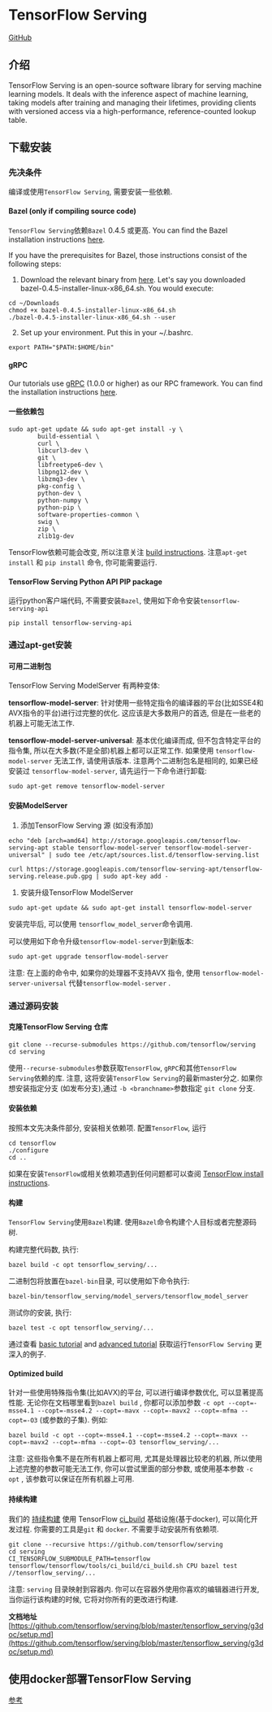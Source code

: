 # TensorFlow Serving

[GitHub](https://github.com/tensorflow/serving)

## 介绍

TensorFlow Serving is an open-source software library for serving machine learning models. It deals with the inference aspect of machine learning, taking models after training and managing their lifetimes, providing clients with versioned access via a high-performance, reference-counted lookup table.

## 下载安装

### 先决条件

编译或使用`TensorFlow Serving`, 需要安装一些依赖.

#### Bazel (only if compiling source code)

`TensorFlow Serving`依赖`Bazel` 0.4.5 或更高. You can find the Bazel installation instructions [here](http://bazel.build/docs/install.html).

If you have the prerequisites for Bazel, those instructions consist of the following steps:

1. Download the relevant binary from [here](https://github.com/bazelbuild/bazel/releases). Let's say you downloaded bazel-0.4.5-installer-linux-x86_64.sh. You would execute:

```shell
cd ~/Downloads
chmod +x bazel-0.4.5-installer-linux-x86_64.sh
./bazel-0.4.5-installer-linux-x86_64.sh --user
```

2. Set up your environment. Put this in your ~/.bashrc.

```shell
export PATH="$PATH:$HOME/bin"
```

#### gRPC

Our tutorials use [gRPC](http://www.grpc.io/) (1.0.0 or higher) as our RPC framework. You can find the installation instructions [here](https://github.com/grpc/grpc/tree/master/src/python/grpcio).

#### 一些依赖包

```shell
sudo apt-get update && sudo apt-get install -y \
        build-essential \
        curl \
        libcurl3-dev \
        git \
        libfreetype6-dev \
        libpng12-dev \
        libzmq3-dev \
        pkg-config \
        python-dev \
        python-numpy \
        python-pip \
        software-properties-common \
        swig \
        zip \
        zlib1g-dev
```

TensorFlow依赖可能会改变, 所以注意关注 [build instructions](https://www.tensorflow.org/install/install_sources). 注意`apt-get install` 和 `pip install` 命令, 你可能需要运行.

#### TensorFlow Serving Python API PIP package

运行python客户端代码, 不需要安装`Bazel`, 使用如下命令安装`tensorflow-serving-api`

```shell
pip install tensorflow-serving-api
```

### 通过apt-get安装

#### 可用二进制包

TensorFlow Serving ModelServer 有两种变体:

**tensorflow-model-server**: 针对使用一些特定指令的编译器的平台(比如SSE4和AVX指令的平台)进行过完整的优化. 这应该是大多数用户的首选, 但是在一些老的机器上可能无法工作.

**tensorflow-model-server-universal**: 基本优化编译而成, 但不包含特定平台的指令集, 所以在大多数(不是全部)机器上都可以正常工作. 如果使用 `tensorflow-model-server` 无法工作, 请使用该版本. 注意两个二进制包名是相同的, 如果已经安装过 `tensorflow-model-server`, 请先运行一下命令进行卸载:

```shell
sudo apt-get remove tensorflow-model-server
```

#### 安装ModelServer

1. 添加TensorFlow Serving 源 (如没有添加)

```shell
echo "deb [arch=amd64] http://storage.googleapis.com/tensorflow-serving-apt stable tensorflow-model-server tensorflow-model-server-universal" | sudo tee /etc/apt/sources.list.d/tensorflow-serving.list

curl https://storage.googleapis.com/tensorflow-serving-apt/tensorflow-serving.release.pub.gpg | sudo apt-key add -
```

1. 安装升级TensorFlow ModelServer

```shell
sudo apt-get update && sudo apt-get install tensorflow-model-server
```

安装完毕后, 可以使用 `tensorflow_model_server`命令调用.

可以使用如下命令升级`tensorflow-model-server`到新版本:

```shell
sudo apt-get upgrade tensorflow-model-server
```

注意: 在上面的命令中, 如果你的处理器不支持AVX 指令, 使用 `tensorflow-model-server-universal` 代替`tensorflow-model-server` .

### 通过源码安装

#### 克隆TensorFlow Serving 仓库

```shell
git clone --recurse-submodules https://github.com/tensorflow/serving
cd serving
```

使用`--recurse-submodules`参数获取`TensorFlow`, `gRPC`和其他`TensorFlow Serving`依赖的库. 注意, 这将安装`TensorFlow Serving`的最新master分之. 如果你想安装指定分支 (如发布分支),通过 `-b <branchname>`参数指定 `git clone` 分支.

#### 安装依赖

按照本文先决条件部分, 安装相关依赖项. 配置`TensorFlow`, 运行

```shell
cd tensorflow
./configure
cd ..
```

如果在安装`TensorFlow`或相关依赖项遇到任何问题都可以查阅 [TensorFlow install instructions](https://www.tensorflow.org/install/).

#### 构建

`TensorFlow Serving`使用`Bazel`构建. 使用`Bazel`命令构建个人目标或者完整源码树.

构建完整代码数, 执行:

```shell
bazel build -c opt tensorflow_serving/...
```

二进制包将放置在`bazel-bin`目录, 可以使用如下命令执行:

```shell
bazel-bin/tensorflow_serving/model_servers/tensorflow_model_server
```

测试你的安装, 执行:

```shell
bazel test -c opt tensorflow_serving/...
```

通过查看 [basic tutorial](https://github.com/tensorflow/serving/blob/master/tensorflow_serving/g3doc/serving_basic.md) and [advanced tutorial](https://github.com/tensorflow/serving/blob/master/tensorflow_serving/g3doc/serving_advanced.md) 获取运行`TensorFlow Serving` 更深入的例子.

#### Optimized build

针对一些使用特殊指令集(比如AVX)的平台, 可以进行编译参数优化, 可以显著提高性能. 无论你在文档哪里看到`bazel build` , 你都可以添加参数 `-c opt --copt=-msse4.1 --copt=-msse4.2 --copt=-mavx --copt=-mavx2 --copt=-mfma --copt=-O3` (或参数的子集). 例如:

```shell
bazel build -c opt --copt=-msse4.1 --copt=-msse4.2 --copt=-mavx --copt=-mavx2 --copt=-mfma --copt=-O3 tensorflow_serving/...
```

注意: 这些指令集不是在所有机器上都可用, 尤其是处理器比较老的机器, 所以使用上述完整的参数可能无法工作, 你可以尝试里面的部分参数, 或使用基本参数 `-c opt` , 该参数可以保证在所有机器上可用.

#### 持续构建

我们的 [持续构建](http://ci.tensorflow.org/view/Serving/job/serving-master-cpu/) 使用 TensorFlow [ci_build](https://github.com/tensorflow/tensorflow/tree/master/tensorflow/tools/ci_build) 基础设施(基于docker), 可以简化开发过程. 你需要的工具是`git` 和 `docker`. 不需要手动安装所有依赖项.

```shell
git clone --recursive https://github.com/tensorflow/serving
cd serving
CI_TENSORFLOW_SUBMODULE_PATH=tensorflow tensorflow/tensorflow/tools/ci_build/ci_build.sh CPU bazel test //tensorflow_serving/...
```

注意: `serving` 目录映射到容器内. 你可以在容器外使用你喜欢的编辑器进行开发, 当你运行该构建的时候, 它将对你所有的更改进行构建.

**文档地址** [https://github.com/tensorflow/serving/blob/master/tensorflow_serving/g3doc/setup.md](https://github.com/tensorflow/serving/blob/master/tensorflow_serving/g3doc/setup.md)

## 使用docker部署TensorFlow Serving

[参考](https://yangjinjie.github.io/notes/cloud/docker/使用docker部署TensorFlow%20Serving.html)
